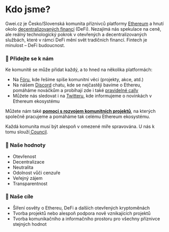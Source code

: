 # Kdo jsme?

Gwei.cz je Česko/Slovenská komunita příznivců platformy [Ethereum](https://gwei.cz/prirucka/#co-je-ethereum) a hnutí okolo [decentralizovaných financí](https://gwei.cz/prirucka/#co-jsou-to-decentralizovan%C3%A9-finance-defi) \(DeFi\). Nezajímá nás spekulace na ceně, ale reálný technologický pokrok v otevřených a decentralizovaných službách, které v rámci DeFi mění svět tradičních financí. Fintech je minulost – DeFi budoucnost.

### 🤝 Přidejte se k nám

Ke komunitě se může přidat každý, a to hned na několika platformách:

* Na [Fóru](https://forum.gwei.cz), kde řešíme spíše komunitní věci \(projekty, akce, atd.\)
* Na nášem [Discord](https://chat.gwei.cz) chatu, kde se nejčastěji bavíme o Ethereu, pomáháme nováčkům a probíhají zde i také [pravidelné cally](projekty/etheroom/)
* Můžete nás sledovat i na [Twitteru](https://twitter.com/gweicz), kde informujeme o novinkách v Ethereum ekosystému

Můžete nám také [**pomoci s rozvojem komunitních projektů**](https://forum.gwei.cz/t/gwei-cz-pomozte-nam-s-rozvojem-nasich-projektu/284), na kterých společně pracujeme a pomáháme tak celému Ethereum ekosystému.

Každá komunita musí být alespoň v omezené míře spravována. U nás k tomu slouží[ Council](council.md).

### 📃 Naše hodnoty

* Otevřenost
* Decentralizace
* Neutralita
* Odolnost vůči cenzuře
* Veřejný zájem
* Transparentnost

### 🎉 Naše cíle

* Šíření osvěty o Ethereu, DeFi a dalších otevřených kryptoměnách
* Tvorba projektů nebo alespoň podpora nově vznikajících projektů
* Tvorba komunikačního a informačního prostoru pro všechny příznivce stejných hodnot

